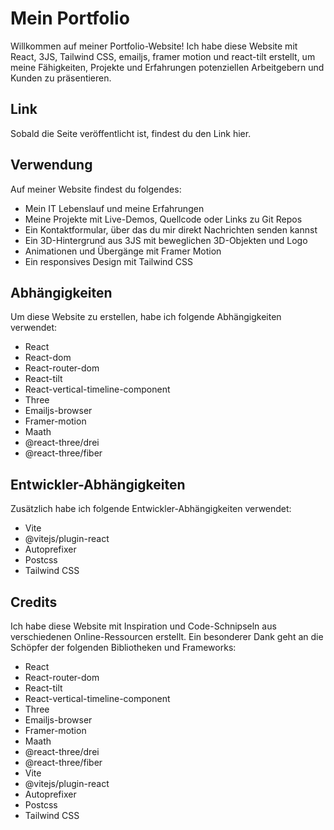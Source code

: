 # Mein Portfolio

Willkommen auf meiner Portfolio-Website! Ich habe diese Website mit React, 3JS, Tailwind CSS, emailjs, framer motion und react-tilt erstellt, um meine Fähigkeiten, Projekte und Erfahrungen potenziellen Arbeitgebern und Kunden zu präsentieren.

## Link

Sobald die Seite veröffentlicht ist, findest du den Link hier.

## Verwendung

Auf meiner Website findest du folgendes:

- Mein IT Lebenslauf und meine Erfahrungen
- Meine Projekte mit Live-Demos, Quellcode oder Links zu Git Repos
- Ein Kontaktformular, über das du mir direkt Nachrichten senden kannst
- Ein 3D-Hintergrund aus 3JS mit beweglichen 3D-Objekten und Logo
- Animationen und Übergänge mit Framer Motion
- Ein responsives Design mit Tailwind CSS

## Abhängigkeiten

Um diese Website zu erstellen, habe ich folgende Abhängigkeiten verwendet:

- React
- React-dom
- React-router-dom
- React-tilt
- React-vertical-timeline-component
- Three
- Emailjs-browser
- Framer-motion
- Maath
- @react-three/drei
- @react-three/fiber

## Entwickler-Abhängigkeiten

Zusätzlich habe ich folgende Entwickler-Abhängigkeiten verwendet:

- Vite
- @vitejs/plugin-react
- Autoprefixer
- Postcss
- Tailwind CSS

## Credits

Ich habe diese Website mit Inspiration und Code-Schnipseln aus verschiedenen Online-Ressourcen erstellt. Ein besonderer Dank geht an die Schöpfer der folgenden Bibliotheken und Frameworks:

- React
- React-router-dom
- React-tilt
- React-vertical-timeline-component
- Three
- Emailjs-browser
- Framer-motion
- Maath
- @react-three/drei
- @react-three/fiber
- Vite
- @vitejs/plugin-react
- Autoprefixer
- Postcss
- Tailwind CSS
